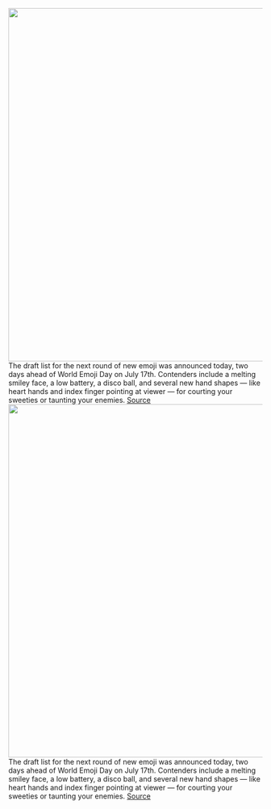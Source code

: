 <img src='https://cdn.vox-cdn.com/thumbor/OHyjhHUbXZgxKKAs1GZf5plllMo=/0x0:699x363/1200x800/filters:focal(287x119:397x229)/cdn.vox-cdn.com/uploads/chorus_image/image/69586505/Screen_Shot_2021_07_15_at_12.52.47_PM.0.png' width='700px' /><br/>
The draft list for the next round of new emoji was announced today, two days ahead of World Emoji Day on July 17th. Contenders include a melting smiley face, a low battery, a disco ball, and several new hand shapes — like heart hands and index finger pointing at viewer — for courting your sweeties or taunting your enemies.
<a href='https://www.theverge.com/2021/7/15/22578697/new-emoji-14-0-finalists-unicode-consortium'> Source <a/><img src='https://cdn.vox-cdn.com/thumbor/OHyjhHUbXZgxKKAs1GZf5plllMo=/0x0:699x363/1200x800/filters:focal(287x119:397x229)/cdn.vox-cdn.com/uploads/chorus_image/image/69586505/Screen_Shot_2021_07_15_at_12.52.47_PM.0.png' width='700px' /><br/>
The draft list for the next round of new emoji was announced today, two days ahead of World Emoji Day on July 17th. Contenders include a melting smiley face, a low battery, a disco ball, and several new hand shapes — like heart hands and index finger pointing at viewer — for courting your sweeties or taunting your enemies.
<a href='https://www.theverge.com/2021/7/15/22578697/new-emoji-14-0-finalists-unicode-consortium'> Source <a/>